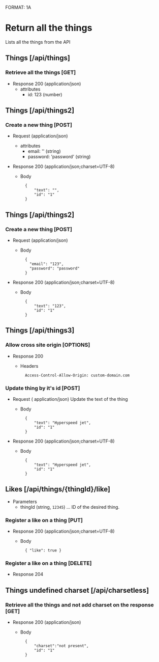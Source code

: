 FORMAT: 1A

# Return all the things
Lists all the things from the API

## Things [/api/things]

### Retrieve all the things [GET]

+ Response 200 (application/json)
    + attributes
        + id: 123 (number)


## Things [/api/things2]

### Create a new thing [POST]

+ Request (application/json)
    + attributes
        + email: '' (string)
        + password: 'password' (string)

+ Response 200 (application/json;charset=UTF-8)

    + Body

            {
                "text": "",
                "id": "1"
            }

## Things [/api/things2]

### Create a new thing [POST]

+ Request (application/json)

    + Body

            {
              "email": "123",
              "password": "password"
            }

+ Response 200 (application/json;charset=UTF-8)

    + Body

            {
                "text": "123",
                "id": "1"
            }

## Things [/api/things3]
### Allow cross site origin [OPTIONS]

+ Response 200
    + Headers

            Access-Control-Allow-Origin: custom-domain.com

### Update thing by it's id [POST]

+ Request ( application/json)
Update the text of the thing

    + Body

            {
                "text": "Hyperspeed jet",
                "id": "1"
            }

+ Response 200 (application/json;charset=UTF-8)

    + Body

            {
                "text": "Hyperspeed jet",
                "id": "1"
            }

## Likes [/api/things/{thingId}/like]

+ Parameters
    + thingId (string, `12345`) ... ID of the desired thing.

### Register a like on a thing [PUT]

+ Response 200 (application/json;charset=UTF-8)

    + Body

            { "like": true }

### Register a like on a thing [DELETE]

+ Response 204

## Things undefined charset [/api/charsetless]

### Retrieve all the things and not add charset on the response [GET]

+ Response 200 (application/json)

    + Body

            {
                "charset":"not present",
                "id": "1"
            }
